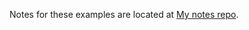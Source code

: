 Notes for these examples are located at  [My notes repo](https://github.com/daviskregers/notes/tree/master/aws/aws-lambda-and-the-serverless-framework).
